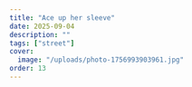 ```yaml
---
title: "Ace up her sleeve"
date: 2025-09-04
description: ""
tags: ["street"]
cover:
  image: "/uploads/photo-1756993903961.jpg"
order: 13
---
```



